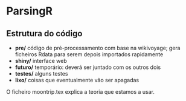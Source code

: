ParsingR
======================================

Estrutura do código
--------------------------------------

* **pre/** código de pré-processamento com base na wikivoyage; gera ficheiros Rdata para serem depois importados rapidamente
* **shiny/** interface web
* **futuro/** temporário: deverá ser juntado com os outros dois
* **testes/** alguns testes
* **lixo/** coisas que eventualmente vão ser apagadas

O ficheiro moontrip.tex explica a teoria que estamos a usar.
